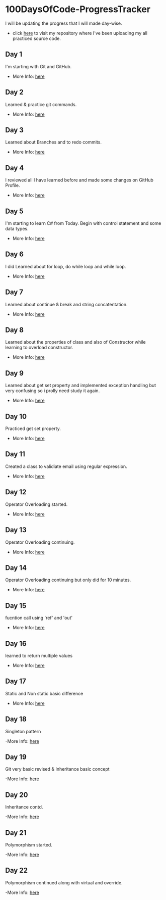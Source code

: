 # 100DaysOfCode-ProgressTracker

I will be updating the progress that I will made day-wise.
* click [here](https://github.com/realtirtha/100DaysOfCode) to visit my repository where I've been uploading my all practiced source code.

## Day 1

I'm starting with Git and GitHub.

- More Info: [here](https://github.com/realtirtha/100DaysOfCode-ProgressTracker/blob/main/Day1/Day1.md)

## Day 2

Learned & practice git commands.

- More Info: [here](https://github.com/realtirtha/100DaysOfCode-ProgressTracker/blob/main/Day2/Day2.md)

## Day 3

Learned about Branches and to redo commits.

- More Info: [here](https://github.com/realtirtha/100DaysOfCode-ProgressTracker/blob/main/Day3/Day3.md)

## Day 4

I reviewed all I have learned before and made some changes on GitHub Profile.

- More Info: [here](https://github.com/realtirtha/100DaysOfCode-ProgressTracker/blob/main/Day4/Day4.md)

## Day 5

I'm starting to learn C# from Today. Begin with control statement and some data types.

- More Info: [here](https://github.com/realtirtha/100DaysOfCode-ProgressTracker/blob/main/Day5/Day5.md)

## Day 6

I did Learned about for loop, do while loop and while loop.

- More Info: [here](https://github.com/realtirtha/100DaysOfCode-ProgressTracker/blob/main/Day6/Day6.md)

## Day 7

Learned about continue & break and string concatentation.

- More Info: [here](https://github.com/realtirtha/100DaysOfCode-ProgressTracker/blob/main/Day7/Day7.md)

## Day 8

Learned about the properties of class and also of Constructor while learning to overload constructor.

- More Info: [here](https://github.com/realtirtha/100DaysOfCode-ProgressTracker/blob/main/Day8/Day8.md)

## Day 9

Learned about get set property and implemented exception handling but very confusing so i prolly need study it again.

- More Info: [here](https://github.com/realtirtha/100DaysOfCode-ProgressTracker/blob/main/Day9/Day9.md)

## Day 10

Practiced get set property.

- More Info: [here](https://github.com/realtirtha/100DaysOfCode-ProgressTracker/blob/main/Day10/Day10.md)

## Day 11

Created a class to validiate email using regular expression.

- More Info: [here](https://github.com/realtirtha/100DaysOfCode-ProgressTracker/blob/main/Day11/Day11.md)

## Day 12

Operator Overloading started.

- More Info: [here](https://github.com/realtirtha/100DaysOfCode-ProgressTracker/blob/main/Day12/Day12.md)

## Day 13

Operator Overloading continuing.

- More Info: [here](https://github.com/realtirtha/100DaysOfCode-ProgressTracker/blob/main/Day13/Day13.md)

## Day 14
Operator Overloading continuing but only did for 10 minutes.

- More Info: [here](https://github.com/realtirtha/100DaysOfCode-ProgressTracker/blob/main/Day14/Day14.md)

## Day 15
fucntion call using 'ref' and 'out'

- More Info: [here](https://github.com/realtirtha/100DaysOfCode-ProgressTracker/blob/main/Day15/Day15.md)

## Day 16
learned to return multiple values

- More Info: [here](https://github.com/realtirtha/100DaysOfCode-ProgressTracker/blob/main/Day16/Day16.md)

## Day 17
Static and Non static basic difference

- More Info: [here](https://github.com/realtirtha/100DaysOfCode-ProgressTracker/blob/main/Day17/Day17.md)

## Day 18
Singleton pattern

-More Info: [here](https://github.com/realtirtha/100DaysOfCode-ProgressTracker/blob/main/Day18/Day18.md)

## Day 19
Git very basic revised & Inheritance basic concept

-More Info: [here](https://github.com/realtirtha/100DaysOfCode-ProgressTracker/blob/main/Day19/Day19.md)

## Day 20
Inheritance contd.

-More Info: [here](https://github.com/realtirtha/100DaysOfCode-ProgressTracker/blob/main/Day20/Day20.md)

## Day 21
Polymorphism started.

-More Info: [here](https://github.com/realtirtha/100DaysOfCode-ProgressTracker/blob/main/Day21/Day21.md)

## Day 22
Polymorphism continued along with virtual and override.

-More Info: [here](https://github.com/realtirtha/100DaysOfCode-ProgressTracker/blob/main/Day22/Day22.md)
